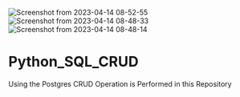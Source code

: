 ![Screenshot from 2023-04-14 08-52-55](https://user-images.githubusercontent.com/48109736/231931573-c8a8d25a-e7b7-49e5-a9e2-4561c6787d95.png)
![Screenshot from 2023-04-14 08-48-33](https://user-images.githubusercontent.com/48109736/231931580-7eceb05d-3d87-4ba7-a61c-55995fab9bec.png)
![Screenshot from 2023-04-14 08-48-14](https://user-images.githubusercontent.com/48109736/231931583-5ffc9a71-79fc-4bbb-b601-0b436a5f51c5.png)
# Python_SQL_CRUD
Using the Postgres CRUD Operation is Performed in this Repository
